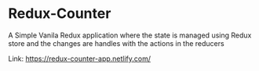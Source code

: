 # Redux-Counter
A Simple Vanila Redux application where the state is managed using Redux store and the changes are handles with the actions in the reducers  
  
  
Link: https://redux-counter-app.netlify.com/
